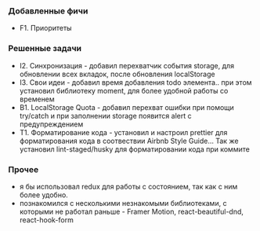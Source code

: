 ### Добавленные фичи

- F1. Приоритеты

### Решенные задачи

- I2. Синхронизация - добавил перехватчик события storage, для обновлении всех вкладок, после обновления localStorage
- I3. Свои идеи - добавил время добавления todo элемента.. при этом установил библиотеку moment, для более удобной работы со временем
- B1. LocalStorage Quota - добавил перехват ошибки при помощи try/catch и при заполнении storage появится alert с предупреждением
- T1. Форматирование кода - установил и настроил prettier для форматирования кода в соотвествии Airbnb Style Guide... Так же установил lint-staged/husky для форматировании кода при коммите

### Прочее

- я бы использовал redux для работы с состоянием, так как с ним более удобно.
- познакомился с несколькими незнакомыми библиотеками, с которыми не работал раньше - Framer Motion, react-beautiful-dnd, react-hook-form
